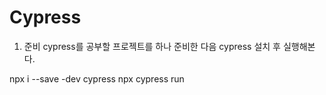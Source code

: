 # Cypress
1. 준비
cypress를 공부할 프로젝트를 하나 준비한 다음 cypress 설치 후 실행해본다.

  npx i --save -dev cypress
  npx cypress run
